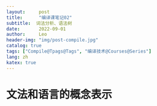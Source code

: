 ```yaml
---
layout:     post
title:      "编译课笔记02"
subtitle:  词法分析、语法树
date:       2022-09-01
author:     Leo
header-img: "img/post-compile.jpg"
catalog: true
tags: ["Compile@Tpags@Tags", "编译技术@Courses@Series"]
lang: zh
katex: true
---
```


# 文法和语言的概念表示


